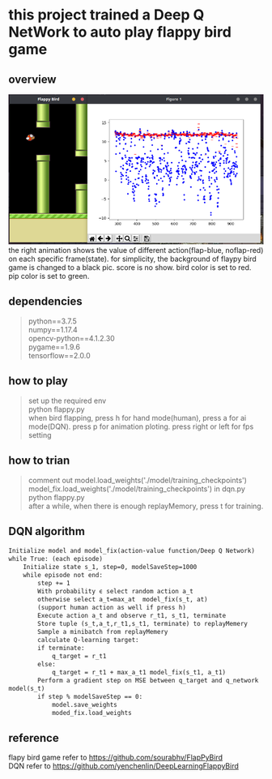 # this project trained a Deep Q NetWork to auto play flappy bird game

## overview
<img src="./Screenshot.png" width="700"> <br>
the right animation shows the value of different action(flap-blue, noflap-red) on each specific frame(state). for simplicity, the background of flaypy bird game is changed to a black pic. score is no show. bird color is set to red. pip color is set to green.
## dependencies
>python==3.7.5 <br>
>numpy==1.17.4 <br>
>opencv-python==4.1.2.30 <br>
>pygame==1.9.6 <br>
>tensorflow==2.0.0 <br>

## how to play
> set up the required env <br>
> python flappy.py <br>
> when bird flapping, press h for hand mode(human), press a for ai mode(DQN). press p for animation ploting. press right or left for fps setting 
## how to trian
> comment out 
model.load_weights('./model/training_checkpoints')
model_fix.load_weights('./model/training_checkpoints') in dqn.py <br>
> python flappy.py <br>
> after a while, when there is enough replayMemory, press t for training.
## DQN algorithm
```
Initialize model and model_fix(action-value function/Deep Q Network)
while True: (each episode)
    Initialize state s_1, step=0, modelSaveStep=1000
    while episode not end:
        step += 1
        With probability ϵ select random action a_t
        otherwise select a_t=max_at  model_fix(s_t, at)
        (support human action as well if press h)
        Execute action a_t and observe r_t1, s_t1, terminate
        Store tuple (s_t,a_t,r_t1,s_t1, terminate) to replayMemery
        Sample a minibatch from replayMemery
        calculate Q-learning target:
        if terminate:
            q_target = r_t1
        else:
            q_target = r_t1 + max_a_t1 model_fix(s_t1, a_t1)
        Perform a gradient step on MSE between q_target and q_network model(s_t)
        if step % modelSaveStep == 0:
            model.save_weights
            moded_fix.load_weights
```
## reference
flapy bird game refer to  https://github.com/sourabhv/FlapPyBird <br>
DQN refer to https://github.com/yenchenlin/DeepLearningFlappyBird
